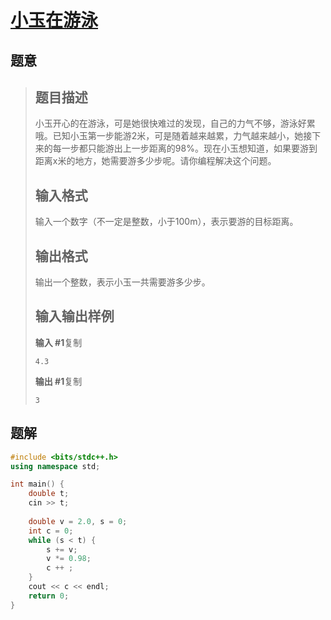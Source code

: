 #  [小玉在游泳](https://www.luogu.com.cn/problem/P1423)

## 题意

>   ## 题目描述
>
>   小玉开心的在游泳，可是她很快难过的发现，自己的力气不够，游泳好累哦。已知小玉第一步能游2米，可是随着越来越累，力气越来越小，她接下来的每一步都只能游出上一步距离的98%。现在小玉想知道，如果要游到距离x米的地方，她需要游多少步呢。请你编程解决这个问题。
>
>   ## 输入格式
>
>   输入一个数字（不一定是整数，小于100m），表示要游的目标距离。
>
>   ## 输出格式
>
>   输出一个整数，表示小玉一共需要游多少步。
>
>   ## 输入输出样例
>
>   **输入 #1**复制
>
>   ```
>   4.3
>   ```
>
>   **输出 #1**复制
>
>   ```
>   3
>   ```

## 题解



```c++
#include <bits/stdc++.h>
using namespace std;

int main() {
    double t;
    cin >> t;
    
    double v = 2.0, s = 0;
    int c = 0;
    while (s < t) {
        s += v;
        v *= 0.98;
        c ++ ;
    }
    cout << c << endl;
    return 0;
}
```



```python3

```

